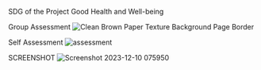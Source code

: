 SDG of the Project
Good Health and Well-being

Group Assessment
![Clean Brown Paper Texture Background Page Border](https://github.com/KeanaMay/Nutrition-Tracker/assets/153400825/8201e04c-a721-48ce-b713-493a80e53862)

Self Assessment
![assessment](https://github.com/KeanaMay/Nutrition-Tracker/assets/153400825/33ee30d4-3829-4851-8817-dc319c121d5b)

SCREENSHOT
![Screenshot 2023-12-10 075950](https://github.com/KeanaMay/Package/assets/153400825/5ba6ae33-159e-41b5-a69b-0e7e75dc88ac)
